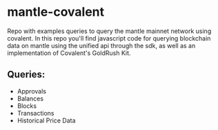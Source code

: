 # mantle-covalent
Repo with examples queries to query the mantle mainnet network using covalent. In this repo
you'll find javascript code for querying blockchain data on mantle using the unified api through the sdk, as well as an implementation of Covalent's GoldRush Kit.  

## Queries:
- Approvals
- Balances
- Blocks
- Transactions
- Historical Price Data